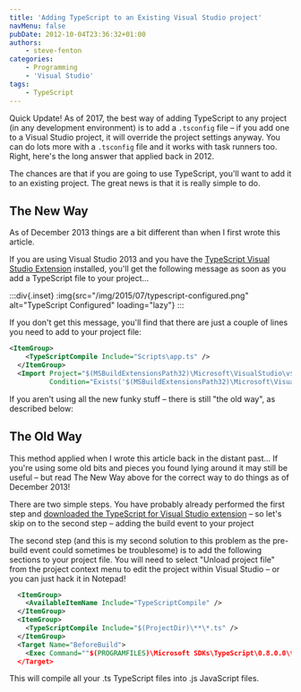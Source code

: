 ```yaml
---
title: 'Adding TypeScript to an Existing Visual Studio project'
navMenu: false
pubDate: 2012-10-04T23:36:32+01:00
authors:
    - steve-fenton
categories:
    - Programming
    - 'Visual Studio'
tags:
    - TypeScript
---
```


Quick Update! As of 2017, the best way of adding TypeScript to any project (in any development environment) is to add a `.tsconfig` file – if you add one to a Visual Studio project, it will override the project settings anyway. You can do lots more with a `.tsconfig` file and it works with task runners too. Right, here's the long answer that applied back in 2012.

The chances are that if you are going to use TypeScript, you'll want to add it to an existing project. The great news is that it is really simple to do.

## The New Way

As of December 2013 things are a bit different than when I first wrote this article.

If you are using Visual Studio 2013 and you have the [TypeScript Visual Studio Extension](https://www.typescriptlang.org/) installed, you'll get the following message as soon as you add a TypeScript file to your project…

:::div{.inset}
:img{src="/img/2015/07/typescript-configured.png" alt="TypeScript Configured" loading="lazy"}
:::

If you don't get this message, you'll find that there are just a couple of lines you need to add to your project file:

```xml
<ItemGroup>
    <TypeScriptCompile Include="Scripts\app.ts" />
  </ItemGroup>
  <Import Project="$(MSBuildExtensionsPath32)\Microsoft\VisualStudio\v$(VisualStudioVersion)\TypeScript\Microsoft.TypeScript.targets" 
          Condition="Exists('$(MSBuildExtensionsPath32)\Microsoft\VisualStudio\v$(VisualStudioVersion)\TypeScript\Microsoft.TypeScript.targets')" />
```

If you aren't using all the new funky stuff – there is still "the old way", as described below:

## The Old Way

This method applied when I wrote this article back in the distant past… If you're using some old bits and pieces you found lying around it may still be useful – but read The New Way above for the correct way to do things as of December 2013!

There are two simple steps. You have probably already performed the first step and [downloaded the TypeScript for Visual Studio extension](https://www.typescriptlang.org/) – so let's skip on to the second step – adding the build event to your project

The second step (and this is my second solution to this problem as the pre-build event could sometimes be troublesome) is to add the following sections to your project file. You will need to select "Unload project file" from the project context menu to edit the project within Visual Studio – or you can just hack it in Notepad!

```xml
  <ItemGroup>
    <AvailableItemName Include="TypeScriptCompile" />
  </ItemGroup>
  <ItemGroup>
    <TypeScriptCompile Include="$(ProjectDir)\**\*.ts" />
  </ItemGroup>
  <Target Name="BeforeBuild">
    <Exec Command=""$(PROGRAMFILES)\Microsoft SDKs\TypeScript\0.8.0.0\tsc" @(TypeScriptCompile ->'"%(fullpath)"', ' ')" />
  </Target>
```

This will compile all your .ts TypeScript files into .js JavaScript files.
